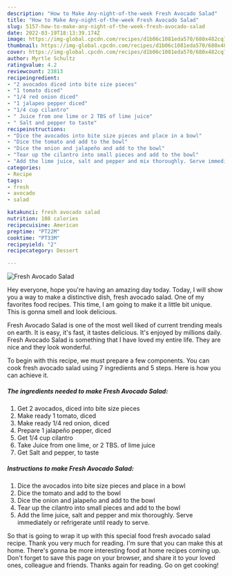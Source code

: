 ```yaml
---
description: "How to Make Any-night-of-the-week Fresh Avocado Salad"
title: "How to Make Any-night-of-the-week Fresh Avocado Salad"
slug: 5157-how-to-make-any-night-of-the-week-fresh-avocado-salad
date: 2022-03-19T18:13:39.174Z
image: https://img-global.cpcdn.com/recipes/d1b06c1081eda570/680x482cq70/fresh-avocado-salad-recipe-main-photo.jpg
thumbnail: https://img-global.cpcdn.com/recipes/d1b06c1081eda570/680x482cq70/fresh-avocado-salad-recipe-main-photo.jpg
cover: https://img-global.cpcdn.com/recipes/d1b06c1081eda570/680x482cq70/fresh-avocado-salad-recipe-main-photo.jpg
author: Myrtle Schultz
ratingvalue: 4.2
reviewcount: 23813
recipeingredient:
- "2 avocados diced into bite size pieces"
- "1 tomato diced"
- "1/4 red onion diced"
- "1 jalapeo pepper diced"
- "1/4 cup cilantro"
- " Juice from one lime or 2 TBS of lime juice"
- " Salt and pepper to taste"
recipeinstructions:
- "Dice the avocados into bite size pieces and place in a bowl"
- "Dice the tomato and add to the bowl"
- "Dice the onion and jalapeño and add to the bowl"
- "Tear up the cilantro into small pieces and add to the bowl"
- "Add the lime juice, salt and pepper and mix thoroughly. Serve immediately or refrigerate until ready to serve."
categories:
- Recipe
tags:
- fresh
- avocado
- salad

katakunci: fresh avocado salad 
nutrition: 108 calories
recipecuisine: American
preptime: "PT22M"
cooktime: "PT33M"
recipeyield: "2"
recipecategory: Dessert

---
```



![Fresh Avocado Salad](https://img-global.cpcdn.com/recipes/d1b06c1081eda570/680x482cq70/fresh-avocado-salad-recipe-main-photo.jpg)

Hey everyone, hope you're having an amazing day today. Today, I will show you a way to make a distinctive dish, fresh avocado salad. One of my favorites food recipes. This time, I am going to make it a little bit unique. This is gonna smell and look delicious.



Fresh Avocado Salad is one of the most well liked of current trending meals on earth. It is easy, it's fast, it tastes delicious. It's enjoyed by millions daily. Fresh Avocado Salad is something that I have loved my entire life. They are nice and they look wonderful.


To begin with this recipe, we must prepare a few components. You can cook fresh avocado salad using 7 ingredients and 5 steps. Here is how you can achieve it.

<!--inarticleads1-->

##### The ingredients needed to make Fresh Avocado Salad:

1. Get 2 avocados, diced into bite size pieces
1. Make ready 1 tomato, diced
1. Make ready 1/4 red onion, diced
1. Prepare 1 jalapeño pepper, diced
1. Get 1/4 cup cilantro
1. Take  Juice from one lime, or 2 TBS. of lime juice
1. Get  Salt and pepper, to taste




<!--inarticleads2-->

##### Instructions to make Fresh Avocado Salad:

1. Dice the avocados into bite size pieces and place in a bowl
1. Dice the tomato and add to the bowl
1. Dice the onion and jalapeño and add to the bowl
1. Tear up the cilantro into small pieces and add to the bowl
1. Add the lime juice, salt and pepper and mix thoroughly. Serve immediately or refrigerate until ready to serve.




So that is going to wrap it up with this special food fresh avocado salad recipe. Thank you very much for reading. I'm sure that you can make this at home. There's gonna be more interesting food at home recipes coming up. Don't forget to save this page on your browser, and share it to your loved ones, colleague and friends. Thanks again for reading. Go on get cooking!
